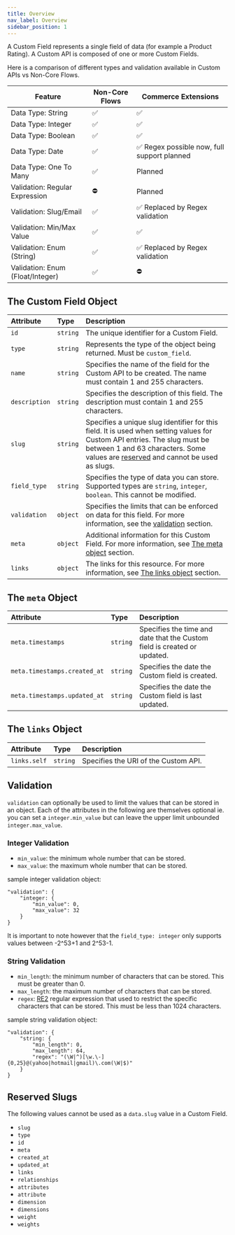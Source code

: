```yaml
---
title: Overview
nav_label: Overview
sidebar_position: 1
---
```


A Custom Field represents a single field of data (for example a Product Rating). A Custom API is composed of one or more Custom Fields. 

Here is a comparison of different types and validation available in Custom APIs vs Non-Core Flows.

| Feature                          | Non-Core Flows | Commerce Extensions                        |
|----------------------------------|----------------|--------------------------------------------|
| Data Type: String                | ✅              | ✅                                          |
| Data Type: Integer               | ✅              | ✅                                          |
| Data Type: Boolean               | ✅              | ✅                                          |
| Data Type: Date                  | ✅              | ✅ Regex possible now, full support planned |
| Data Type: One To Many           | ✅              | Planned                                    |
| Validation: Regular Expression   | ⛔️             | Planned                                    |
| Validation: Slug/Email           | ✅              | ✅ Replaced by Regex validation             |
| Validation: Min/Max Value        | ✅              | ✅                                          |
| Validation: Enum (String)        | ✅              | ✅ Replaced by Regex validation             |
| Validation: Enum (Float/Integer) | ✅              | ⛔️                                         |

## The Custom Field Object

| Attribute     | Type     | Description                                                                                                                                                                                                                                                                                                             |
|:--------------|:---------|:------------------------------------------------------------------------------------------------------------------------------------------------------------------------------------------------------------------------------------------------------------------------------------------------------------------------|
| `id`          | `string` | The unique identifier for a Custom Field.                                                                                                                                                                                                                                                                               |  
| `type`        | `string` | Represents the type of the object being returned. Must be `custom_field`.                                                                                                                                                                                                                                               |                                                                                                          
| `name`        | `string` | Specifies the name of the field for the Custom API to be created. The name must contain 1 and 255 characters.                                                                                                                                                                                                           |
| `description` | `string` | Specifies the description of this field. The description must contain 1 and 255 characters.                                                                                                                                                                                                                             |
| `slug`        | `string` | Specifies a unique slug identifier for this field. It is used when setting values for Custom API entries. The slug must be between 1 and 63 characters. Some values are [reserved](/docs/commerce-cloud/commerce-extensions/commerce-extensions-api/custom-fields/overview#reserved-slugs) and cannot be used as slugs. |
| `field_type`  | `string` | Specifies the type of data you can store. Supported types are `string`, `integer`, `boolean`. This cannot be modified.                                                                                                                                                                                                  |
| `validation`  | `object` | Specifies the limits that can be enforced on data for this field. For more information, see the [validation](/docs/commerce-cloud/commerce-extensions/commerce-extensions-api/custom-fields/overview#validation) section.                                                                                               |
| `meta`        | `object` | Additional information for this Custom Field. For more information, see [The meta object](/docs/commerce-cloud/commerce-extensions/commece-extensions-api/custom-fields/overview#the-meta-object) section.                                                                                                              |
| `links`       | `object` | The links for this resource. For more information, see [The links object](/docs/commerce-cloud/commerce-extensions/commece-extensions-api/custom-fields/overview#the-links-object) section.                                                                                                                             |

## The `meta` Object

| Attribute                    | Type     | Description                                                              |
|:-----------------------------|:---------|:-------------------------------------------------------------------------|
| `meta.timestamps`            | `string` | Specifies the time and date that the Custom field is created or updated. |
| `meta.timestamps.created_at` | `string` | Specifies the date the Custom field is created.                          |
| `meta.timestamps.updated_at` | `string` | Specifies the date the Custom field is last updated.                     |

## The `links` Object

| Attribute    | Type     | Description                          |
|:-------------|:---------|:-------------------------------------|
| `links.self` | `string` | Specifies the URI of the Custom API. |

## Validation

`validation` can optionally be used to limit the values that can be stored in an object. Each of the attributes in the following are themselves optional ie. you can set a `integer.min_value` but can leave the upper limit unbounded `integer.max_value`.

### Integer Validation

* `min_value`: the minimum whole number that can be stored.
* `max_value`: the maximum whole number that can be stored.

sample integer validation object:

```
"validation": {
    "integer: {
        "min_value": 0,
        "max_value": 32
    }
}
```

It is important to note however that the `field_type: integer` only supports values between -2^53+1 and 2^53-1.

### String Validation

* `min_length`: the minimum number of characters that can be stored. This must be greater than 0.
* `max_length`: the maximum number of characters that can be stored.
* `regex`: [RE2](https://github.com/google/re2/wiki/Syntax) regular expression that used to restrict the specific characters that can be stored. This must be less than 1024 characters.

sample string validation object:
```
"validation": {
    "string: {
        "min_length": 0,
        "max_length": 64,
        "regex": "(\W|^)[\w.\-]{0,25}@(yahoo|hotmail|gmail)\.com(\W|$)"
    }
}
```

## Reserved Slugs

The following values cannot be used as a `data.slug` value in a Custom Field.
* `slug`
* `type`
* `id`
* `meta`
* `created_at`
* `updated_at`
* `links`
* `relationships`
* `attributes`
* `attribute`
* `dimension`
* `dimensions`
* `weight`
* `weights`
